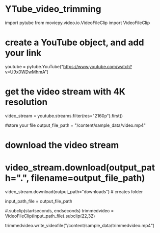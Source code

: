 # YTube_video_trimming
import pytube
from moviepy.video.io.VideoFileClip import VideoFileClip


# create a YouTube object, and add your link
youtube = pytube.YouTube("https://www.youtube.com/watch?v=U9x0WDwMhmA")

# get the video stream with 4K resolution
video_stream = youtube.streams.filter(res="2160p").first()

#store your file
output_file_path = "/content/sample_data/video.mp4"

# download the video stream
# video_stream.download(output_path=".", filename=output_file_path)
video_stream.download(output_path="downloads")      # creates folder


input_path_file = output_file_path

#.subclip(startseconds, endseconds)
trimmedvideo = VideoFileClip(input_path_file).subclip(22,32)

trimmedvideo.write_videofile("/content/sample_data/trimmedvideo.mp4")
